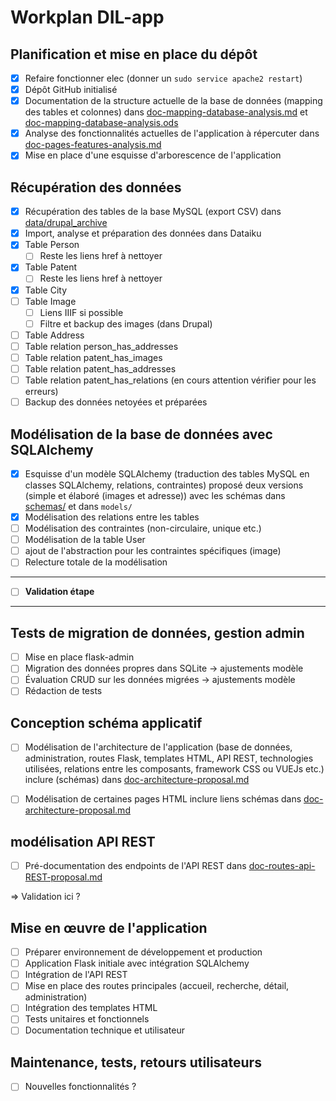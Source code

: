 # Workplan DIL-app

## Planification et mise en place du dépôt

- [X] Refaire fonctionner elec (donner un `sudo service apache2 restart`)
- [X] Dépôt GitHub initialisé
- [X] Documentation de la structure actuelle de la base de données (mapping des tables et colonnes) dans [doc-mapping-database-analysis.md](Analysis/doc-mapping-database-analysis.md) et [doc-mapping-database-analysis.ods](Analysis/doc-mapping-database-analysis.ods)
- [X] Analyse des fonctionnalités actuelles de l'application à répercuter dans [doc-pages-features-analysis.md](Analysis/doc-pages-features-analysis.md)
- [X] Mise en place d'une esquisse d'arborescence de l'application

## Récupération des données

- [X] Récupération des tables de la base MySQL (export CSV) dans [data/drupal_archive](../../data/drupal_archive)
- [X] Import, analyse et préparation des données dans Dataiku
- [X] Table Person
  - [ ] Reste les liens href à nettoyer
- [X] Table Patent
  - [ ] Reste les liens href à nettoyer
- [X] Table City
- [ ] Table Image
  - [ ] Liens IIIF si possible 
  - [ ] Filtre et backup des images (dans Drupal)
- [ ] Table Address
- [ ] Table relation person_has_addresses
- [ ] Table relation patent_has_images
- [ ] Table relation patent_has_addresses
- [ ] Table relation patent_has_relations (en cours attention vérifier pour les erreurs)
- [ ] Backup des données netoyées et préparées

## Modélisation de la base de données avec SQLAlchemy

- [X] Esquisse d'un modèle SQLAlchemy (traduction des tables MySQL en classes SQLAlchemy, relations, contraintes) proposé deux versions (simple et élaboré (images et adresse)) avec les schémas dans [schemas/](Proposal/schemas) et dans `models/`
- [X] Modélisation des relations entre les tables
- [ ] Modélisation des contraintes (non-circulaire, unique etc.)
- [ ] Modélisation de la table User
- [ ] ajout de l'abstraction pour les contraintes spécifiques (image)
- [ ] Relecture totale de la modélisation

---
- [ ] **Validation étape**
---

## Tests de migration de données, gestion admin

- [ ] Mise en place flask-admin
- [ ] Migration des données propres dans SQLite -> ajustements modèle
- [ ] Évaluation CRUD sur les données migrées -> ajustements modèle
- [ ] Rédaction de tests

## Conception schéma applicatif

- [ ] Modélisation de l'architecture de l'application (base de données, administration, routes Flask, templates HTML, API REST, technologies utilisées, relations entre les composants, framework CSS ou VUEJs etc.) inclure (schémas) dans [doc-architecture-proposal.md](Proposal/doc-architecture-proposal.md)
- [ ] Modélisation de certaines pages HTML inclure liens schémas dans [doc-architecture-proposal.md](Proposal/doc-architecture-proposal.md)

      
##  modélisation API REST

- [ ] Pré-documentation des endpoints de l'API REST dans [doc-routes-api-REST-proposal.md](Proposal/doc-routes-api-REST-proposal.md)

=> Validation ici ?

## Mise en œuvre de l'application 

- [ ] Préparer environnement de développement et production
- [ ] Application Flask initiale avec intégration SQLAlchemy
- [ ] Intégration de l'API REST
- [ ] Mise en place des routes principales (accueil, recherche, détail, administration)
- [ ] Intégration des templates HTML
- [ ] Tests unitaires et fonctionnels
- [ ] Documentation technique et utilisateur

## Maintenance, tests, retours utilisateurs

- [ ] Nouvelles fonctionnalités ?